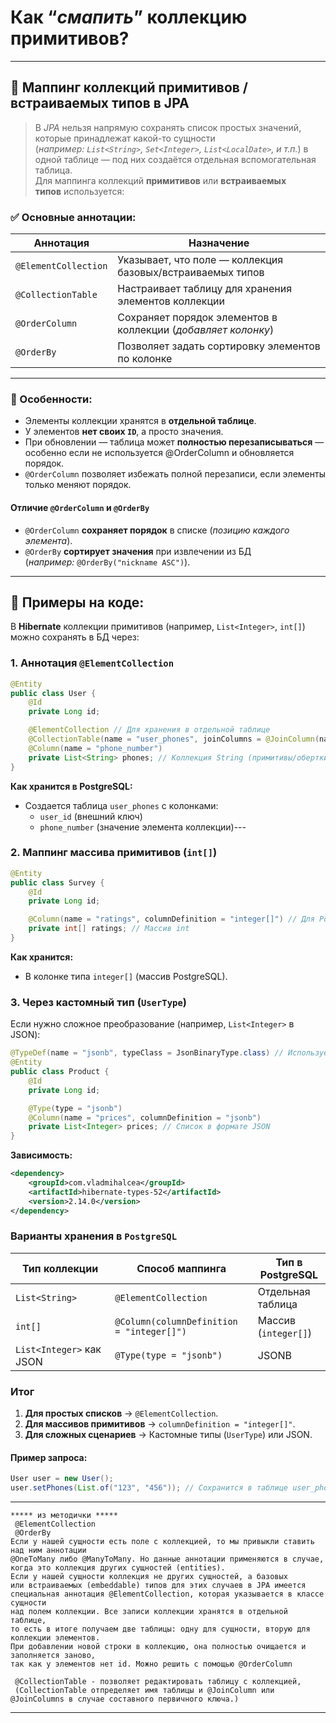 # Как “*смапить*” коллекцию примитивов?

---
## 🧺 Маппинг коллекций примитивов / встраиваемых типов в JPA
> В *JPA* нельзя напрямую сохранять список простых значений, которые принадлежат какой-то сущности (*например: `List<String>`, `Set<Integer>`, `List<LocalDate>`, и т.п.*) в одной таблице — под них создаётся отдельная вспомогательная таблица.  
> Для маппинга коллекций **примитивов** или **встраиваемых типов** используется:
### ✅ Основные аннотации:

| **Аннотация**        | **Назначение**                                                |
| -------------------- | ------------------------------------------------------------- |
| `@ElementCollection` | Указывает, что поле — коллекция базовых/встраиваемых типов    |
| `@CollectionTable`   | Настраивает таблицу для хранения элементов коллекции          |
| `@OrderColumn`       | Сохраняет порядок элементов в коллекции (_добавляет колонку_) |
| `@OrderBy`           | Позволяет задать сортировку элементов по колонке              |

---
### 📌 Особенности:
- Элементы коллекции хранятся в **отдельной таблице**.
- У элементов **нет своих `ID`**, а просто значения.
- При обновлении — таблица может **полностью перезаписываться** — особенно если не используется @OrderColumn и обновляется порядок.
- `@OrderColumn` позволяет избежать полной перезаписи, если элементы только меняют порядок.
#### Отличие `@OrderColumn` и `@OrderBy`
- `@OrderColumn` **сохраняет порядок** в списке (_позицию каждого элемента_).
- `@OrderBy` **сортирует значения** при извлечении из БД (_например:_ `@OrderBy("nickname ASC")`).

---
## 🧠 Примеры на коде:
В **Hibernate** коллекции примитивов (например, `List<Integer>`, `int[]`) можно сохранять в БД через:
### **1. Аннотация `@ElementCollection`**
```java
@Entity
public class User {
    @Id 
    private Long id;

    @ElementCollection // Для хранения в отдельной таблице
    @CollectionTable(name = "user_phones", joinColumns = @JoinColumn(name = "user_id"))
    @Column(name = "phone_number")
    private List<String> phones; // Коллекция String (примитивы/обертки)
}
```
**Как хранится в PostgreSQL:**
- Создается таблица `user_phones` с колонками:    
    - `user_id` (внешний ключ)        
    - `phone_number` (значение элемента коллекции)---

### **2. Маппинг массива примитивов (`int[]`)**
```java
@Entity
public class Survey {
    @Id 
    private Long id;

    @Column(name = "ratings", columnDefinition = "integer[]") // Для PostgreSQL
    private int[] ratings; // Массив int
}
```
**Как хранится:**
- В колонке типа `integer[]` (массив PostgreSQL).    

### **3. Через кастомный тип (`UserType`)**
Если нужно сложное преобразование (например, `List<Integer>` в JSON):
```java
@TypeDef(name = "jsonb", typeClass = JsonBinaryType.class) // Используем Hibernate Types
@Entity
public class Product {
    @Id 
    private Long id;

    @Type(type = "jsonb")
    @Column(name = "prices", columnDefinition = "jsonb")
    private List<Integer> prices; // Список в формате JSON
}
```

**Зависимость:**
```xml
<dependency>
    <groupId>com.vladmihalcea</groupId>
    <artifactId>hibernate-types-52</artifactId>
    <version>2.14.0</version>
</dependency>
```
### **Варианты хранения в `PostgreSQL`**

|**Тип коллекции**|**Способ маппинга**|**Тип в PostgreSQL**|
|---|---|---|
|`List<String>`|`@ElementCollection`|Отдельная таблица|
|`int[]`|`@Column(columnDefinition = "integer[]")`|Массив (`integer[]`)|
|`List<Integer>` как JSON|`@Type(type = "jsonb")`|JSONB|
### **Итог**
1. **Для простых списков** → `@ElementCollection`.    
2. **Для массивов примитивов** → `columnDefinition = "integer[]"`.    
3. **Для сложных сценариев** → Кастомные типы (`UserType`) или JSON.    
#### **Пример запроса:**
```java
User user = new User();
user.setPhones(List.of("123", "456")); // Сохранится в таблице user_phones
```

---

```
***** из методички *****
 @ElementCollection
 @OrderBy
Если у нашей сущности есть поле с коллекцией, то мы привыкли ставить над ним аннотации 
@OneToMany либо @ManyToMany. Но данные аннотации применяются в случае, 
когда это коллекция других сущностей (entities). 
Если у нашей сущности коллекция не других сущностей, а базовых 
или встраиваемых (embeddable) типов для этих случаев в JPA имеется 
специальная аннотация @ElementCollection, которая указывается в классе сущности 
над полем коллекции. Все записи коллекции хранятся в отдельной таблице, 
то есть в итоге получаем две таблицы: одну для сущности, вторую для коллекции элементов.
При добавлении новой строки в коллекцию, она полностью очищается и заполняется заново, 
так как у элементов нет id. Можно решить с помощью @OrderColumn

 @CollectionTable - позволяет редактировать таблицу с коллекцией, 
 (CollectionTable отпределяет имя таблицы и @JoinColumn или @JoinColumns в случае составного первичного ключа.)
```

---
